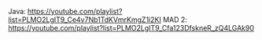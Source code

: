 Java: https://youtube.com/playlist?list=PLMO2LgIT9_Ce4v7Nb1TdKVmrKmgZ1i2KI
MAD 2: https://youtube.com/playlist?list=PLMO2LgIT9_Cfa123DfskneR_zQ4LGAk90
